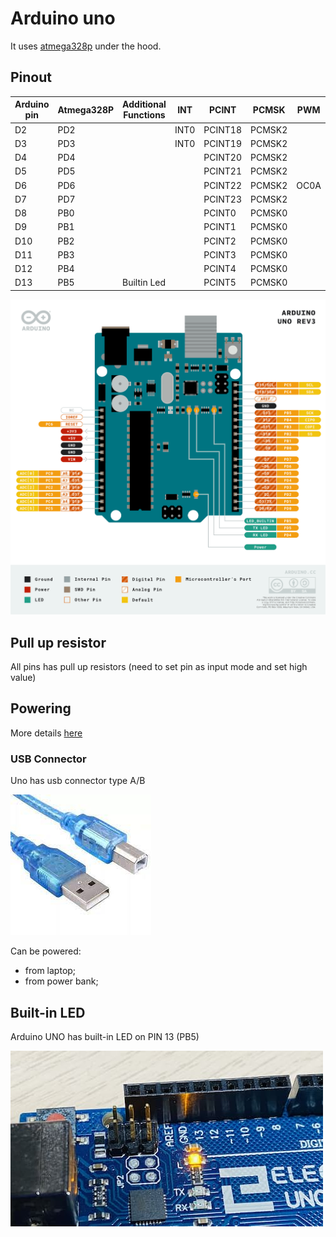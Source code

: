 # Arduino uno

It uses [atmega328p](./atmega-328p.md) under the hood.

## Pinout
| Arduino pin | Atmega328P | Additional Functions | INT | PCINT | PCMSK | PWM |
| --- | --- | --- | --- | --- | -- | -- |
| D2 | PD2 | | INT0 | PCINT18 | PCMSK2 | |
| D3 | PD3 | | INT0 | PCINT19 | PCMSK2 | |
| D4 | PD4 | | | PCINT20 | PCMSK2 | |
| D5 | PD5 | | | PCINT21 | PCMSK2 | |
| D6 | PD6 | | | PCINT22 | PCMSK2 | OC0A |
| D7 | PD7 | | | PCINT23 | PCMSK2 | |
| D8 | PB0 | | | PCINT0 | PCMSK0 | |
| D9 | PB1 | | | PCINT1 | PCMSK0 | |
| D10 | PB2 | | | PCINT2 | PCMSK0 | |
| D11 | PB3 | | | PCINT3 | PCMSK0 | |
| D12 | PB4 | | | PCINT4 | PCMSK0 | |
| D13 | PB5 | Builtin Led | | PCINT5 | PCMSK0 | |

![Pinout uno](/assets/pinout-uno.png)

## Pull up resistor

All pins has pull up resistors (need to set pin as input mode and set high value)

## Powering

More details [here](https://docs.arduino.cc/learn/electronics/power-pins)

### USB Connector

Uno has usb connector type A/B

![USB A/B](/assets/usb-ab.jpeg)

Can be powered:
- from laptop;
- from power bank;

## Built-in LED

Arduino UNO has built-in LED on PIN 13 (PB5)

![Built-in LED](../assets/built-in-led.jpg)